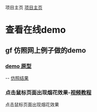 项目主页 <a href="https://javastar920905.github.io/html5/">项目主页 </a>
# 查看在线demo
## gf 仿照网上例子做的demo
### <a href="https://javastar920905.github.io/html5/translate/index">demo 原型</a>

-- <a href="https://javastar920905.github.io/html5/translate/index2">仿照结果</a>


### 点击鼠标页面出现烟花效果-<a href="http://www.365yg.com/group/6440320757309374977/">视频教程</a>
<a herf="https://javastar920905.github.io/html5/power-fire.html">点击鼠标页面出现烟花效果</a>
